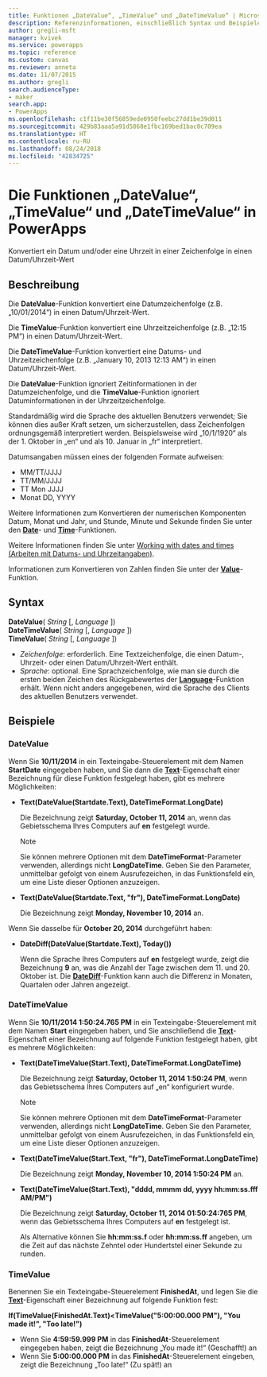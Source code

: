 ```yaml
---
title: Funktionen „DateValue“, „TimeValue“ und „DateTimeValue“ | Microsoft-Dokumentation
description: Referenzinformationen, einschließlich Syntax und Beispielen, für die Funktionen „DateValue“, „TimeValue“ und „DateTimeValue“ in PowerApps
author: gregli-msft
manager: kvivek
ms.service: powerapps
ms.topic: reference
ms.custom: canvas
ms.reviewer: anneta
ms.date: 11/07/2015
ms.author: gregli
search.audienceType:
- maker
search.app:
- PowerApps
ms.openlocfilehash: c1f11be30f56859ede0950feebc27dd1be39d011
ms.sourcegitcommit: 429b83aaa5a91d5868e1fbc169bed1bac0c709ea
ms.translationtype: HT
ms.contentlocale: ru-RU
ms.lasthandoff: 08/24/2018
ms.locfileid: "42834725"
---
```

# <a name="datevalue-timevalue-and-datetimevalue-functions-in-powerapps"></a>Die Funktionen „DateValue“, „TimeValue“ und „DateTimeValue“ in PowerApps
Konvertiert ein Datum und/oder eine Uhrzeit in einer Zeichenfolge in einen Datum/Uhrzeit-Wert

## <a name="description"></a>Beschreibung
Die **DateValue**-Funktion konvertiert eine Datumzeichenfolge (z.B. „10/01/2014“) in einen Datum/Uhrzeit-Wert.

Die **TimeValue**-Funktion konvertiert eine Uhrzeitzeichenfolge (z.B. „12:15 PM“) in einen Datum/Uhrzeit-Wert.

Die **DateTimeValue**-Funktion konvertiert eine Datums- und Uhrzeitzeichenfolge (z.B. „January 10, 2013 12:13 AM“) in einen Datum/Uhrzeit-Wert.

Die **DateValue**-Funktion ignoriert Zeitinformationen in der Datumzeichenfolge, und die **TimeValue**-Funktion ignoriert Datuminformationen in der Uhrzeitzeichenfolge.

Standardmäßig wird die Sprache des aktuellen Benutzers verwendet; Sie können dies außer Kraft setzen, um sicherzustellen, dass Zeichenfolgen ordnungsgemäß interpretiert werden. Beispielsweise wird „10/1/1920“ als der 1. Oktober in „en“ und als 10. Januar in „fr“ interpretiert.

Datumsangaben müssen eines der folgenden Formate aufweisen:

* MM/TT/JJJJ
* TT/MM/JJJJ
* TT Mon JJJJ
* Monat DD, YYYY

Weitere Informationen zum Konvertieren der numerischen Komponenten Datum, Monat und Jahr, und Stunde, Minute und Sekunde finden Sie unter den **[Date](function-date-time.md)**- und **[Time](function-date-time.md)**-Funktionen.

Weitere Informationen finden Sie unter [Working with dates and times (Arbeiten mit Datums- und Uhrzeitangaben)](../show-text-dates-times.md).

Informationen zum Konvertieren von Zahlen finden Sie unter der **[Value](function-value.md)**-Funktion.

## <a name="syntax"></a>Syntax
**DateValue**( *String* [, *Language* ])<br>**DateTimeValue**( *String* [, *Language* ])<br>**TimeValue**( *String* [, *Language* ])

* *Zeichenfolge*: erforderlich.  Eine Textzeichenfolge, die einen Datum-, Uhrzeit- oder einen Datum/Uhrzeit-Wert enthält.
* *Sprache*: optional.  Eine Sprachzeichenfolge, wie man sie durch die ersten beiden Zeichen des Rückgabewertes der **[Language](function-language.md)**-Funktion erhält.  Wenn nicht anders angegebenen, wird die Sprache des Clients des aktuellen Benutzers verwendet.  

## <a name="examples"></a>Beispiele
### <a name="datevalue"></a>DateValue
Wenn Sie **10/11/2014** in ein Texteingabe-Steuerelement mit dem Namen **StartDate** eingegeben haben, und Sie dann die **[Text](../controls/properties-core.md)**-Eigenschaft einer Bezeichnung für diese Funktion festgelegt haben, gibt es mehrere Möglichkeiten:

* **Text(DateValue(Startdate.Text), DateTimeFormat.LongDate)**
  
    Die Bezeichnung zeigt **Saturday, October 11, 2014** an, wenn das Gebietsschema Ihres Computers auf **en** festgelegt wurde.
  
    > [!NOTE]
  > Sie können mehrere Optionen mit dem **DateTimeFormat**-Parameter verwenden, allerdings nicht **LongDateTime**. Geben Sie den Parameter, unmittelbar gefolgt von einem Ausrufezeichen, in das Funktionsfeld ein, um eine Liste dieser Optionen anzuzeigen.
* **Text(DateValue(Startdate.Text, "fr"), DateTimeFormat.LongDate)**
  
    Die Bezeichnung zeigt **Monday, November 10, 2014** an.

Wenn Sie dasselbe für **October 20, 2014** durchgeführt haben:

* **DateDiff(DateValue(Startdate.Text), Today())**
  
    Wenn die Sprache Ihres Computers auf **en** festgelegt wurde, zeigt die Bezeichnung **9** an, was die Anzahl der Tage zwischen dem 11. und 20. Oktober ist. Die **[DateDiff](function-dateadd-datediff.md)**-Funktion kann auch die Differenz in Monaten, Quartalen oder Jahren angezeigt.

### <a name="datetimevalue"></a>DateTimeValue
Wenn Sie **10/11/2014 1:50:24.765 PM** in ein Texteingabe-Steuerelement mit dem Namen **Start** eingegeben haben, und Sie anschließend die **[Text](../controls/properties-core.md)**-Eigenschaft einer Bezeichnung auf folgende Funktion festgelegt haben, gibt es mehrere Möglichkeiten:

* **Text(DateTimeValue(Start.Text), DateTimeFormat.LongDateTime)**
  
    Die Bezeichnung zeigt **Saturday, October 11, 2014 1:50:24 PM**, wenn das Gebietsschema Ihres Computers auf „en“ konfiguriert wurde.
  
    > [!NOTE]
  > Sie können mehrere Optionen mit dem **DateTimeFormat**-Parameter verwenden, allerdings nicht **LongDateTime**. Geben Sie den Parameter, unmittelbar gefolgt von einem Ausrufezeichen, in das Funktionsfeld ein, um eine Liste dieser Optionen anzuzeigen.
* **Text(DateTimeValue(Start.Text, "fr"), DateTimeFormat.LongDateTime)**
  
    Die Bezeichnung zeigt **Monday, November 10, 2014 1:50:24 PM** an.
* **Text(DateTimeValue(Start.Text), "dddd, mmmm dd, yyyy hh:mm:ss.fff AM/PM")**
  
    Die Bezeichnung zeigt **Saturday, October 11, 2014 01:50:24:765 PM**, wenn das Gebietsschema Ihres Computers auf **en** festgelegt ist.
  
    Als Alternative können Sie **hh:mm:ss.f** oder **hh:mm:ss.ff** angeben, um die Zeit auf das nächste Zehntel oder Hundertstel einer Sekunde zu runden.

### <a name="timevalue"></a>TimeValue
Benennen Sie ein Texteingabe-Steuerelement **FinishedAt**, und legen Sie die **[Text](../controls/properties-core.md)**-Eigenschaft einer Bezeichnung auf folgende Funktion fest:

**If(TimeValue(FinishedAt.Text)<TimeValue("5:00:00.000 PM"), "You made it!", "Too late!")**

* Wenn Sie **4:59:59.999 PM** in das **FinishedAt**-Steuerelement eingegeben haben, zeigt die Bezeichnung „You made it!“ (Geschafft!) an
* Wenn Sie **5:00:00.000 PM** in das **FinishedAt**-Steuerelement eingeben, zeigt die Bezeichnung „Too late!“ (Zu spät!) an

